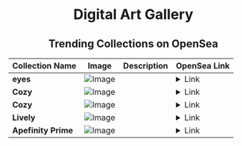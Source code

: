 <div align="center">

# Digital Art Gallery

## Trending Collections on OpenSea

| Collection Name                       | Image                                                                                     | Description                       | OpenSea Link                                                                                          |
|---------------------------------------|-------------------------------------------------------------------------------------------|-----------------------------------|--------------------------------------------------------------------------------------------------------|
| **eyes** | ![Image](https://i.seadn.io/s/raw/files/0cd996fc8acccc4bfe3c3ea57e274fea.jpg?w=500&auto=format?w=200&auto=format) |  | <details><summary>Link</summary>[eyes](https://opensea.io/collection/eyes-306)</details> |
| **Cozy** | ![Image](https://i.seadn.io/s/raw/files/434d24ee69fc9e84d5c3500e588da65e.jpg?w=500&auto=format?w=200&auto=format) |  | <details><summary>Link</summary>[Cozy](https://opensea.io/collection/cozy-96)</details> |
| **Cozy** | ![Image](https://i.seadn.io/s/raw/files/434d24ee69fc9e84d5c3500e588da65e.jpg?w=500&auto=format?w=200&auto=format) |  | <details><summary>Link</summary>[Cozy](https://opensea.io/collection/cozy-95)</details> |
| **Lively** | ![Image](https://i.seadn.io/s/raw/files/a4210b78730e29fee34da4350c7785b0.jpg?w=500&auto=format?w=200&auto=format) |  | <details><summary>Link</summary>[Lively](https://opensea.io/collection/lively-68)</details> |
| **Apefinity Prime** | ![Image](https://i.seadn.io/s/raw/files/4ac526a55f403451b01bde2715e86ee1.jpg?w=500&auto=format?w=200&auto=format) |  | <details><summary>Link</summary>[Apefinity Prime](https://opensea.io/collection/apefinity-prime)</details> |

</div>